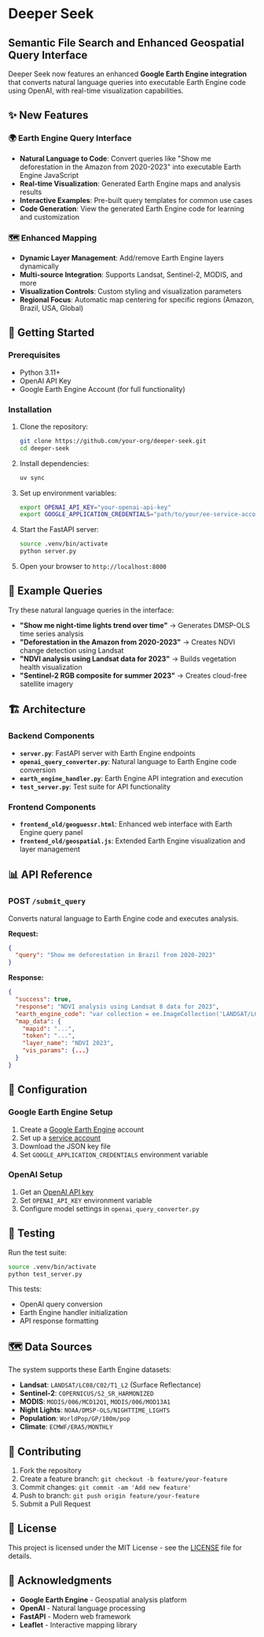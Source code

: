# Deeper Seek
## Semantic File Search and Enhanced Geospatial Query Interface

Deeper Seek now features an enhanced **Google Earth Engine integration** that converts natural language queries into executable Earth Engine code using OpenAI, with real-time visualization capabilities.

## ✨ New Features

### 🌍 Earth Engine Query Interface
- **Natural Language to Code**: Convert queries like "Show me deforestation in the Amazon from 2020-2023" into executable Earth Engine JavaScript
- **Real-time Visualization**: Generated Earth Engine maps and analysis results
- **Interactive Examples**: Pre-built query templates for common use cases
- **Code Generation**: View the generated Earth Engine code for learning and customization

### 🗺️ Enhanced Mapping
- **Dynamic Layer Management**: Add/remove Earth Engine layers dynamically
- **Multi-source Integration**: Supports Landsat, Sentinel-2, MODIS, and more
- **Visualization Controls**: Custom styling and visualization parameters
- **Regional Focus**: Automatic map centering for specific regions (Amazon, Brazil, USA, Global)

## 🚀 Getting Started

### Prerequisites
- Python 3.11+
- OpenAI API Key
- Google Earth Engine Account (for full functionality)

### Installation
1. Clone the repository:
   ```bash
   git clone https://github.com/your-org/deeper-seek.git
   cd deeper-seek
   ```

2. Install dependencies:
   ```bash
   uv sync
   ```

3. Set up environment variables:
   ```bash
   export OPENAI_API_KEY="your-openai-api-key"
   export GOOGLE_APPLICATION_CREDENTIALS="path/to/your/ee-service-account.json"
   ```

4. Start the FastAPI server:
   ```bash
   source .venv/bin/activate
   python server.py
   ```

5. Open your browser to `http://localhost:8000`

## 🎯 Example Queries

Try these natural language queries in the interface:

- **"Show me night-time lights trend over time"** → Generates DMSP-OLS time series analysis
- **"Deforestation in the Amazon from 2020-2023"** → Creates NDVI change detection using Landsat
- **"NDVI analysis using Landsat data for 2023"** → Builds vegetation health visualization  
- **"Sentinel-2 RGB composite for summer 2023"** → Creates cloud-free satellite imagery

## 🏗️ Architecture

### Backend Components
- **`server.py`**: FastAPI server with Earth Engine endpoints
- **`openai_query_converter.py`**: Natural language to Earth Engine code conversion
- **`earth_engine_handler.py`**: Earth Engine API integration and execution
- **`test_server.py`**: Test suite for API functionality

### Frontend Components  
- **`frontend_old/geoguessr.html`**: Enhanced web interface with Earth Engine query panel
- **`frontend_old/geospatial.js`**: Extended Earth Engine visualization and layer management

## 📊 API Reference

### POST `/submit_query`
Converts natural language to Earth Engine code and executes analysis.

**Request:**
```json
{
  "query": "Show me deforestation in Brazil from 2020-2023"
}
```

**Response:**
```json
{
  "success": true,
  "response": "NDVI analysis using Landsat 8 data for 2023",
  "earth_engine_code": "var collection = ee.ImageCollection('LANDSAT/LC08/C02/T1_L2')...",
  "map_data": {
    "mapid": "...",
    "token": "...",
    "layer_name": "NDVI 2023",
    "vis_params": {...}
  }
}
```

## 🔧 Configuration

### Google Earth Engine Setup
1. Create a [Google Earth Engine](https://earthengine.google.com/) account
2. Set up a [service account](https://developers.google.com/earth-engine/guides/service_account)
3. Download the JSON key file
4. Set `GOOGLE_APPLICATION_CREDENTIALS` environment variable

### OpenAI Setup
1. Get an [OpenAI API key](https://platform.openai.com/api-keys)
2. Set `OPENAI_API_KEY` environment variable
3. Configure model settings in `openai_query_converter.py`

## 🧪 Testing

Run the test suite:
```bash
source .venv/bin/activate
python test_server.py
```

This tests:
- OpenAI query conversion
- Earth Engine handler initialization  
- API response formatting

## 🗺️ Data Sources

The system supports these Earth Engine datasets:
- **Landsat**: `LANDSAT/LC08/C02/T1_L2` (Surface Reflectance)
- **Sentinel-2**: `COPERNICUS/S2_SR_HARMONIZED`
- **MODIS**: `MODIS/006/MCD12Q1`, `MODIS/006/MOD13A1`
- **Night Lights**: `NOAA/DMSP-OLS/NIGHTTIME_LIGHTS`
- **Population**: `WorldPop/GP/100m/pop`
- **Climate**: `ECMWF/ERA5/MONTHLY`

## 🤝 Contributing

1. Fork the repository
2. Create a feature branch: `git checkout -b feature/your-feature`
3. Commit changes: `git commit -am 'Add new feature'`
4. Push to branch: `git push origin feature/your-feature`
5. Submit a Pull Request

## 📜 License

This project is licensed under the MIT License - see the [LICENSE](LICENSE) file for details.

## 🙏 Acknowledgments

- **Google Earth Engine** - Geospatial analysis platform
- **OpenAI** - Natural language processing
- **FastAPI** - Modern web framework
- **Leaflet** - Interactive mapping library
